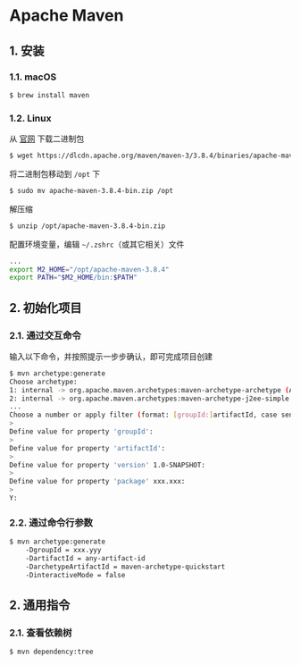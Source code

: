 # Apache Maven

## 1. 安装

### 1.1. macOS

```bash
$ brew install maven
```

### 1.2. Linux

从 [官网](https://maven.apache.org/download.cgi) 下载二进制包

```bash
$ wget https://dlcdn.apache.org/maven/maven-3/3.8.4/binaries/apache-maven-3.8.4-bin.zip
```

将二进制包移动到 `/opt` 下

```bash
$ sudo mv apache-maven-3.8.4-bin.zip /opt
```

解压缩

```bash
$ unzip /opt/apache-maven-3.8.4-bin.zip
```

配置环境变量，编辑 `~/.zshrc`（或其它相关）文件

```bash
...
export M2_HOME="/opt/apache-maven-3.8.4"
export PATH="$M2_HOME/bin:$PATH"
```

## 2. 初始化项目

### 2.1. 通过交互命令

输入以下命令，并按照提示一步步确认，即可完成项目创建

```bash
$ mvn archetype:generate
Choose archetype:
1: internal -> org.apache.maven.archetypes:maven-archetype-archetype (An archetype which contains a sample archetype.)
2: internal -> org.apache.maven.archetypes:maven-archetype-j2ee-simple (An archetype which contains a simplifed sample J2EE application.)
...
Choose a number or apply filter (format: [groupId:]artifactId, case sensitive contains): 7:
>
Define value for property 'groupId':
>
Define value for property 'artifactId':
>
Define value for property 'version' 1.0-SNAPSHOT:
>
Define value for property 'package' xxx.xxx:
>
Y:
```

### 2.2. 通过命令行参数

```bash
$ mvn archetype:generate
    -DgroupId = xxx.yyy
    -DartifactId = any-artifact-id
    -DarchetypeArtifactId = maven-archetype-quickstart
    -DinteractiveMode = false
```

## 2. 通用指令

### 2.1. 查看依赖树

```bash
$ mvn dependency:tree
```
